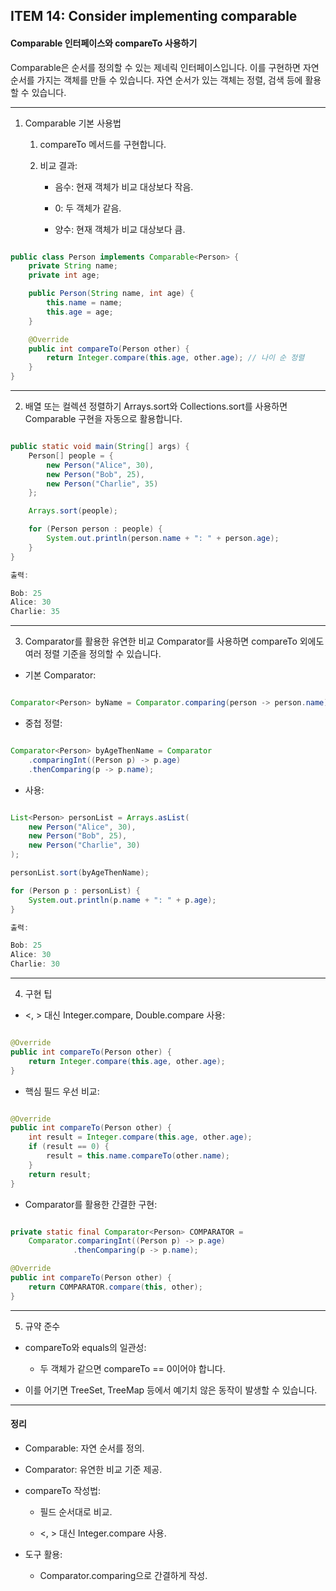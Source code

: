 ## ITEM 14: Consider implementing comparable

#### Comparable 인터페이스와 compareTo 사용하기

Comparable은 순서를 정의할 수 있는 제네릭 인터페이스입니다. 이를 구현하면 자연 순서를 가지는 객체를 만들 수 있습니다. 자연 순서가 있는 객체는 정렬, 검색 등에 활용할 수 있습니다.

---

1. Comparable 기본 사용법

   1. compareTo 메서드를 구현합니다.

   2. 비교 결과:

      - 음수: 현재 객체가 비교 대상보다 작음.

      - 0: 두 객체가 같음.

      - 양수: 현재 객체가 비교 대상보다 큼.

```java

public class Person implements Comparable<Person> {
    private String name;
    private int age;

    public Person(String name, int age) {
        this.name = name;
        this.age = age;
    }

    @Override
    public int compareTo(Person other) {
        return Integer.compare(this.age, other.age); // 나이 순 정렬
    }
}

```

---

2. 배열 또는 컬렉션 정렬하기
   Arrays.sort와 Collections.sort를 사용하면 Comparable 구현을 자동으로 활용합니다.

```java

public static void main(String[] args) {
    Person[] people = {
        new Person("Alice", 30),
        new Person("Bob", 25),
        new Person("Charlie", 35)
    };

    Arrays.sort(people);

    for (Person person : people) {
        System.out.println(person.name + ": " + person.age);
    }
}

출력:

Bob: 25
Alice: 30
Charlie: 35

```

---

3. Comparator를 활용한 유연한 비교
   Comparator를 사용하면 compareTo 외에도 여러 정렬 기준을 정의할 수 있습니다.

- 기본 Comparator:

```java

Comparator<Person> byName = Comparator.comparing(person -> person.name);

```

- 중첩 정렬:

```java

Comparator<Person> byAgeThenName = Comparator
    .comparingInt((Person p) -> p.age)
    .thenComparing(p -> p.name);

```

- 사용:

```java

List<Person> personList = Arrays.asList(
    new Person("Alice", 30),
    new Person("Bob", 25),
    new Person("Charlie", 30)
);

personList.sort(byAgeThenName);

for (Person p : personList) {
    System.out.println(p.name + ": " + p.age);
}

출력:

Bob: 25
Alice: 30
Charlie: 30

```

---

4. 구현 팁

- <, > 대신 Integer.compare, Double.compare 사용:

```java

@Override
public int compareTo(Person other) {
    return Integer.compare(this.age, other.age);
}

```

- 핵심 필드 우선 비교:

```java

@Override
public int compareTo(Person other) {
    int result = Integer.compare(this.age, other.age);
    if (result == 0) {
        result = this.name.compareTo(other.name);
    }
    return result;
}

```

- Comparator를 활용한 간결한 구현:

```java

private static final Comparator<Person> COMPARATOR =
    Comparator.comparingInt((Person p) -> p.age)
              .thenComparing(p -> p.name);

@Override
public int compareTo(Person other) {
    return COMPARATOR.compare(this, other);
}

```

---

5. 규약 준수

- compareTo와 equals의 일관성:

  - 두 객체가 같으면 compareTo == 0이어야 합니다.

- 이를 어기면 TreeSet, TreeMap 등에서 예기치 않은 동작이 발생할 수 있습니다.

---

#### 정리

- Comparable: 자연 순서를 정의.

- Comparator: 유연한 비교 기준 제공.

- compareTo 작성법:

  - 필드 순서대로 비교.

  - <, > 대신 Integer.compare 사용.

- 도구 활용:

  - Comparator.comparing으로 간결하게 작성.
